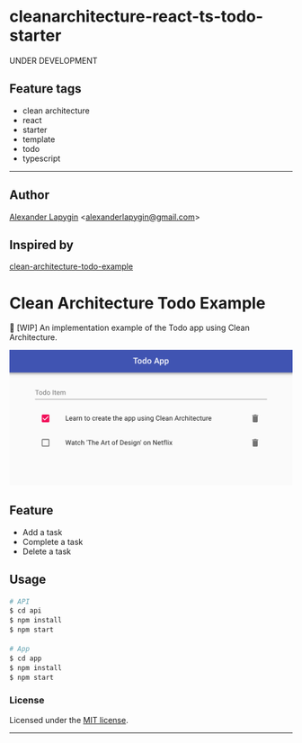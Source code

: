 # cleanarchitecture-react-ts-todo-starter

UNDER DEVELOPMENT

## Feature tags

- clean architecture
- react
- starter
- template
- todo
- typescript

---

## Author

[Alexander Lapygin](https://github.com/AlexanderLapygin) <<alexanderlapygin@gmail.com>>

## Inspired by

[clean-architecture-todo-example](https://github.com/kentaro-m/clean-architecture-todo-example)

# Clean Architecture Todo Example
:construction: [WIP] An implementation example of the Todo app using Clean Architecture.

![](./demo.png)

## Feature
- Add a task
- Complete a task
- Delete a task

## Usage
```bash
# API
$ cd api
$ npm install
$ npm start

# App
$ cd app
$ npm install
$ npm start
```

### License

Licensed under the [MIT license](./LICENSE).

---
